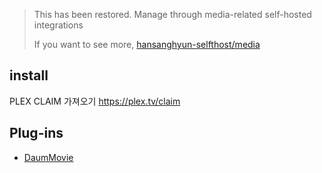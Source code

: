 > This has been restored. Manage through media-related self-hosted integrations
> 
> If you want to see more, [hansanghyun-selfthost/media](https://github.com/hansanghyun-selfthost/media)

## install

PLEX CLAIM 가져오기
https://plex.tv/claim

## Plug-ins

- [DaumMovie](https://github.com/axfree/DaumMovie.bundle)
